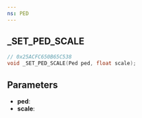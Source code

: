 ```yaml
---
ns: PED
---
```

## _SET_PED_SCALE

```c
// 0x25ACFC650B65C538
void _SET_PED_SCALE(Ped ped, float scale);
```

## Parameters
* **ped**:
* **scale**:

